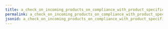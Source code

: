```yaml
---
title: a_check_on_incoming_products_on_compliance_with_product_specification
permalink: a_check_on_incoming_products_on_compliance_with_product_specification.html
jsonid: a_check_on_incoming_products_on_compliance_with_product_specification
---
```

